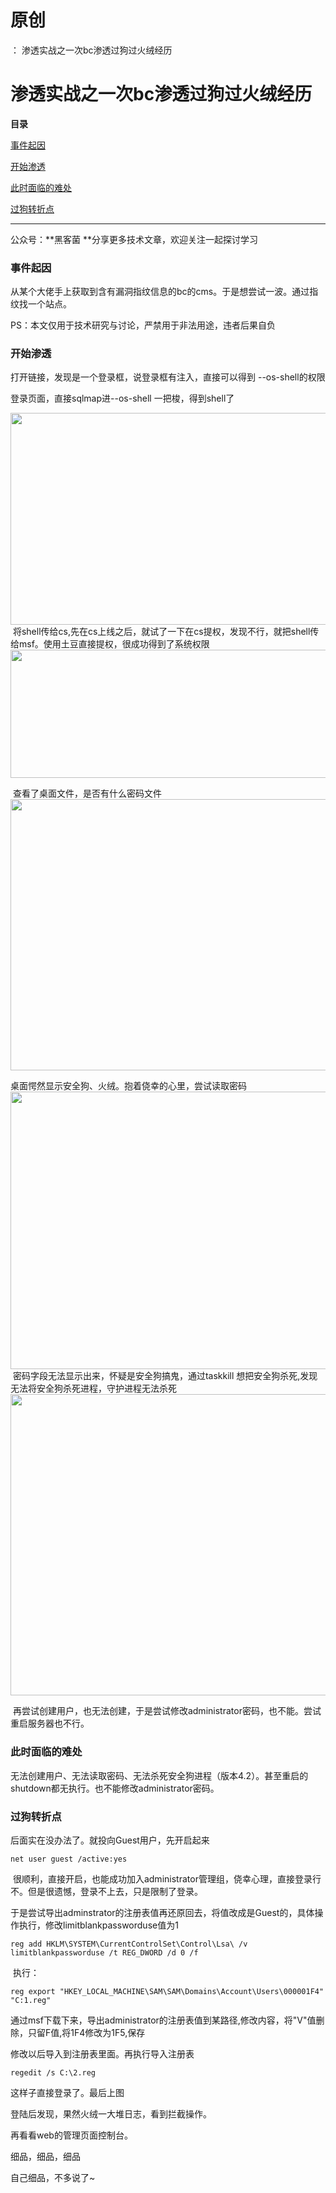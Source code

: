 # 原创
：  渗透实战之一次bc渗透过狗过火绒经历

# 渗透实战之一次bc渗透过狗过火绒经历

**目录**

[事件起因](#h2-1)

[开始渗透](#h2-2)

[此时面临的难处](#h2-3)

[过狗转折点](#h2-4)

---


> 
公众号：**黑客菌 **分享更多技术文章，欢迎关注一起探讨学习


### 事件起因

从某个大佬手上获取到含有漏洞指纹信息的bc的cms。于是想尝试一波。通过指纹找一个站点。

PS：本文仅用于技术研究与讨论，严禁用于非法用途，违者后果自负

### 开始渗透

打开链接，发现是一个登录框，说登录框有注入，直接可以得到 --os-shell的权限

登录页面，直接sqlmap进--os-shell 一把梭，得到shell了

<img alt="" height="339" src="https://img-blog.csdnimg.cn/5b5429f2c45042ed8592b8fe54e7680b.png?x-oss-process=image/watermark,type_ZHJvaWRzYW5zZmFsbGJhY2s,shadow_50,text_Q1NETiBA5riX6YCP5rWL6K-V6ICB6bifLeS5nemdkg==,size_19,color_FFFFFF,t_70,g_se,x_16" width="883"/> 将shell传给cs,先在cs上线之后，就试了一下在cs提权，发现不行，就把shell传给msf。使用土豆直接提权，很成功得到了系统权限<img alt="" height="205" src="https://img-blog.csdnimg.cn/f211937e90ea46848ebcd739731af9bd.png?x-oss-process=image/watermark,type_ZHJvaWRzYW5zZmFsbGJhY2s,shadow_50,text_Q1NETiBA5riX6YCP5rWL6K-V6ICB6bifLeS5nemdkg==,size_12,color_FFFFFF,t_70,g_se,x_16" width="593"/>

 查看了桌面文件，是否有什么密码文件<img alt="" height="434" src="https://img-blog.csdnimg.cn/4901a4efe78a45b7b94f7d8bfb956f4b.png?x-oss-process=image/watermark,type_ZHJvaWRzYW5zZmFsbGJhY2s,shadow_50,text_Q1NETiBA5riX6YCP5rWL6K-V6ICB6bifLeS5nemdkg==,size_15,color_FFFFFF,t_70,g_se,x_16" width="737"/>

桌面愕然显示安全狗、火绒。抱着侥幸的心里，尝试读取密码<img alt="" height="444" src="https://img-blog.csdnimg.cn/31381e4dc7554a468c1959af44a18596.png?x-oss-process=image/watermark,type_ZHJvaWRzYW5zZmFsbGJhY2s,shadow_50,text_Q1NETiBA5riX6YCP5rWL6K-V6ICB6bifLeS5nemdkg==,size_16,color_FFFFFF,t_70,g_se,x_16" width="758"/> 密码字段无法显示出来，怀疑是安全狗搞鬼，通过taskkill 想把安全狗杀死,发现无法将安全狗杀死进程，守护进程无法杀死 <img alt="" height="482" src="https://img-blog.csdnimg.cn/2f98908bb2c149a080f46b65ada4f6df.png?x-oss-process=image/watermark,type_ZHJvaWRzYW5zZmFsbGJhY2s,shadow_50,text_Q1NETiBA5riX6YCP5rWL6K-V6ICB6bifLeS5nemdkg==,size_19,color_FFFFFF,t_70,g_se,x_16" width="895"/>

 再尝试创建用户，也无法创建，于是尝试修改administrator密码，也不能。尝试重启服务器也不行。

### 此时面临的难处

无法创建用户、无法读取密码、无法杀死安全狗进程（版本4.2）。甚至重启的shutdown都无执行。也不能修改administrator密码。

### 过狗转折点

后面实在没办法了。就投向Guest用户，先开启起来

```
net user guest /active:yes
```

 很顺利，直接开启，也能成功加入administrator管理组，侥幸心理，直接登录行不。但是很遗憾，登录不上去，只是限制了登录。

于是尝试导出adminstrator的注册表值再还原回去，将值改成是Guest的，具体操作执行，修改limitblankpassworduse值为1

```
reg add HKLM\SYSTEM\CurrentControlSet\Control\Lsa\ /v limitblankpassworduse /t REG_DWORD /d 0 /f
```

 执行：

```
reg export "HKEY_LOCAL_MACHINE\SAM\SAM\Domains\Account\Users\000001F4" "C:1.reg"
```

通过msf下载下来，导出administrator的注册表值到某路径,修改内容，将"V"值删除，只留F值,将1F4修改为1F5,保存

修改以后导入到注册表里面。再执行导入注册表

```
regedit /s C:\2.reg
```

这样子直接登录了。最后上图

登陆后发现，果然火绒一大堆日志，看到拦截操作。

再看看web的管理页面控制台。

细品，细品，细品

自己细品，不多说了~ 

 

 
